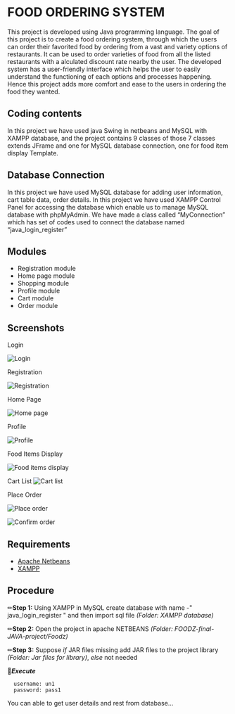 ﻿
# FOOD ORDERING SYSTEM

This project is developed using Java programming language. The goal of this project is to create a food ordering system, through which the users can order their favorited food by ordering from a
vast and variety options of restaurants. It can be used to order varieties of food from all the listed restaurants with a alculated discount rate nearby the user. The developed system has a user-friendly interface which helps the user to easily understand the functioning of each options and processes happening. Hence this project adds more comfort and ease to the users in ordering the food they wanted.

## Coding contents

In this project we have used java Swing in netbeans and MySQL with XAMPP database, and the project contains 9 classes of those 7 classes extends JFrame and one for MySQL database connection, one for food item display Template.

## Database Connection

In this project we have used MySQL database for adding user information, cart table data, order details. In this project we have used XAMPP Control Panel for accessing the database which
enable us to manage MySQL database with phpMyAdmin. We have made a class called “MyConnection” which has set of codes used to connect the database named “java_login_register”


## Modules
- Registration module
- Home page module
- Shopping module
- Profile module
- Cart module
- Order module
## Screenshots

Login

![Login](Screen%20Shorts/Registration%20module/login.png)

Registration

![Registration](Screen%20Shorts/Registration%20module/registration.png)

Home Page

![Home page](Screen%20Shorts/Home%20page%20module/home.png)

Profile

![Profile](Screen%20Shorts/Profile%20module/profile.png)

Food Items Display

![Food items display](Screen%20Shorts/Home%20page%20module/By%20Catogory/c1.png)

Cart List
![Cart list](Screen%20Shorts/Cart%20module/cart.png)

Place Order

![Place order](Screen%20Shorts/Order%20module/PlaceOrder.png)

![Confirm order](Screen%20Shorts/Order%20module/confirmOrder.png)


## Requirements

- [Apache Netbeans](https://netbeans.apache.org/)
- [XAMPP](https://www.apachefriends.org/)
## Procedure

✏**Step 1:** Using XAMPP in MySQL create database with name -" java_login_register " and then import sql file *(Folder: XAMPP database)*

✏**Step 2:** Open the project in apache NETBEANS *(Folder: FOODZ-final-JAVA-project/Foodz)*

✏**Step 3:** Suppose *if* JAR files missing add JAR files to the project library *(Folder: Jar files for library)*, *else* not needed 

🤟***Execute***
```
  username: un1
  password: pass1
```
You can able to get user details and rest from database...
